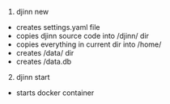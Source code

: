1. djinn new <project-name>
- creates settings.yaml file
- copies djinn source code into /djinn/ dir
- copies everything in current dir into /home/
- creates /data/ dir
- creates /data.db
2. djinn start
- starts docker container